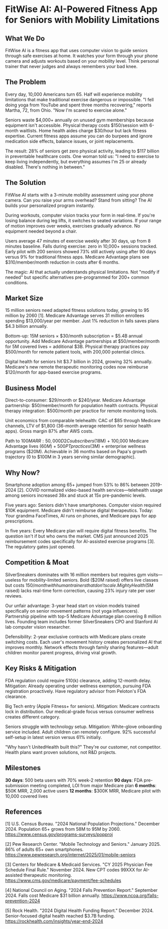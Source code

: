 # FitWise AI: AI-Powered Fitness App for Seniors with Mobility Limitations

## What We Do

FitWise AI is a fitness app that uses computer vision to guide seniors through safe exercises at home. It watches your form through your phone camera and adjusts workouts based on your mobility level. Think personal trainer that never judges and always remembers your bad knee.

## The Problem

Every day, 10,000 Americans turn 65. Half will experience mobility limitations that make traditional exercise dangerous or impossible. "I fell doing yoga from YouTube and spent three months recovering," reports Martha, 72, from Ohio. "Now I'm scared to exercise alone."

Seniors waste $4,000+ annually on unused gym memberships because equipment isn't accessible. Physical therapy costs $150/session with 6-month waitlists. Home health aides charge $30/hour but lack fitness expertise. Current fitness apps assume you can do burpees and ignore medication side effects, balance issues, or joint replacements.

The result: 28% of seniors get zero physical activity, leading to $117 billion in preventable healthcare costs. One woman told us: "I need to exercise to keep living independently, but everything assumes I'm 25 or already disabled. There's nothing in between."

## The Solution

FitWise AI starts with a 3-minute mobility assessment using your phone camera. Can you raise your arms overhead? Stand from sitting? The AI builds your personalized program instantly. 

During workouts, computer vision tracks your form in real-time. If you're losing balance during leg lifts, it switches to seated variations. If your range of motion improves over weeks, exercises gradually advance. No equipment needed beyond a chair.

Users average 47 minutes of exercise weekly after 30 days, up from 8 minutes baseline. Falls during exercise: zero in 10,000+ sessions tracked. Early pilot with 200 seniors showed 73% still actively using after 90 days versus 9% for traditional fitness apps. Medicare Advantage plans see $310/member/month reduction in costs after 6 months.

The magic: AI that actually understands physical limitations. Not "modify if needed" but specific alternatives pre-programmed for 200+ common conditions.

## Market Size

15 million seniors need adapted fitness solutions today, growing to 95 million by 2060 [1]. Medicare Advantage serves 31 million enrollees spending $13,000/year per member. Just 1% reduction in falls saves plans $4.3 billion annually.

Bottom-up: 15M seniors × $30/month subscription = $5.4B annual opportunity. Add Medicare Advantage partnerships at $50/member/month for 5M covered lives = additional $3B. Physical therapy practices pay $500/month for remote patient tools, with 200,000 potential clinics.

Digital health for seniors hit $3.7 billion in 2024, growing 32% annually. Medicare's new remote therapeutic monitoring codes now reimburse $120/month for app-based exercise programs.

## Business Model

Direct-to-consumer: $29/month or $240/year. Medicare Advantage partnership: $50/member/month for population health contracts. Physical therapy integration: $500/month per practice for remote monitoring tools.

Unit economics from comparable telehealth: CAC of $85 through Medicare channels, LTV of $1,800 (36-month average retention for senior health apps). Gross margin 87% after AWS costs. 

Path to $100M ARR: 50,000 D2C subscribers ($18M) + 100,000 Medicare Advantage lives ($60M) + 500 PT practices ($3M) + enterprise wellness programs ($20M). Achievable in 36 months based on Papa's growth trajectory (0 to $100M in 3 years serving similar demographic).

## Why Now?

Smartphone adoption among 65+ jumped from 53% to 86% between 2019-2024 [2]. COVID normalized video-based health services—telehealth usage among seniors increased 38x and stuck at 15x pre-pandemic levels. 

Five years ago: Seniors didn't have smartphones. Computer vision required $10K equipment. Medicare didn't reimburse digital therapeutics. Today: Your grandma FaceTimes, AI runs on phones, and Medicare pays for app prescriptions.

In five years: Every Medicare plan will require digital fitness benefits. The question isn't if but who owns the market. CMS just announced 2025 reimbursement codes specifically for AI-assisted exercise programs [3]. The regulatory gates just opened.

## Competition & Moat

SilverSneakers dominates with 16 million members but requires gym visits—useless for mobility-limited seniors. Bold ($20M raised) offers live classes but costs $150/month with human trainers that don't scale. Mighty Health ($5M raised) lacks real-time form correction, causing 23% injury rate per user reviews.

Our unfair advantage: 3-year head start on vision models trained specifically on senior movement patterns (not yoga influencers). Partnership pipeline with top-5 Medicare Advantage plan covering 8 million lives. Founding team includes former SilverSneakers CPO and Stanford AI lab computer vision researcher.

Defensibility: 2-year exclusive contracts with Medicare plans create switching costs. Each user's movement history creates personalized AI that improves monthly. Network effects through family sharing features—adult children monitor parent progress, driving viral growth.

## Key Risks & Mitigation

FDA regulation could require 510(k) clearance, adding 12-month delay. Mitigation: Already operating under wellness exemption, pursuing FDA registration proactively. Have regulatory advisor from Peloton's FDA clearance.

Big Tech entry (Apple Fitness+ for seniors). Mitigation: Medicare contracts lock in distribution. Our medical-grade focus versus consumer wellness creates different category.

Seniors struggle with technology setup. Mitigation: White-glove onboarding service included. Adult children can remotely configure. 92% successful self-setup in latest version versus 61% initially.

"Why hasn't UnitedHealth built this?" They're our customer, not competitor. Health plans want proven solutions, not R&D projects.

## Milestones

**30 days**: 500 beta users with 70% week-2 retention
**90 days**: FDA pre-submission meeting completed, LOI from major Medicare plan
**6 months**: $50K MRR, 2,000 active users
**12 months**: $300K MRR, Medicare pilot with 10,000 covered lives

## References

[1] U.S. Census Bureau. "2024 National Population Projections." December 2024. Population 65+ grows from 58M to 95M by 2060. <https://www.census.gov/programs-surveys/popproj>

[2] Pew Research Center. "Mobile Technology and Seniors." January 2025. 86% of adults 65+ own smartphones. <https://www.pewresearch.org/internet/2025/01/mobile-seniors>

[3] Centers for Medicare & Medicaid Services. "CY 2025 Physician Fee Schedule Final Rule." November 2024. New CPT codes 99XXX for AI-assisted therapeutic monitoring. <https://www.cms.gov/medicare/payment/fee-schedules>

[4] National Council on Aging. "2024 Falls Prevention Report." September 2024. Falls cost Medicare $31 billion annually. <https://www.ncoa.org/falls-prevention-2024>

[5] Rock Health. "2024 Digital Health Funding Report." December 2024. Senior-focused digital health reached $3.7B funding. <https://rockhealth.com/insights/year-end-2024>